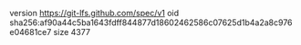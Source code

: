 version https://git-lfs.github.com/spec/v1
oid sha256:af90a44c5ba1643fdff844877d18602462586c07625d1b4a2a8c976e04681ce7
size 4377
